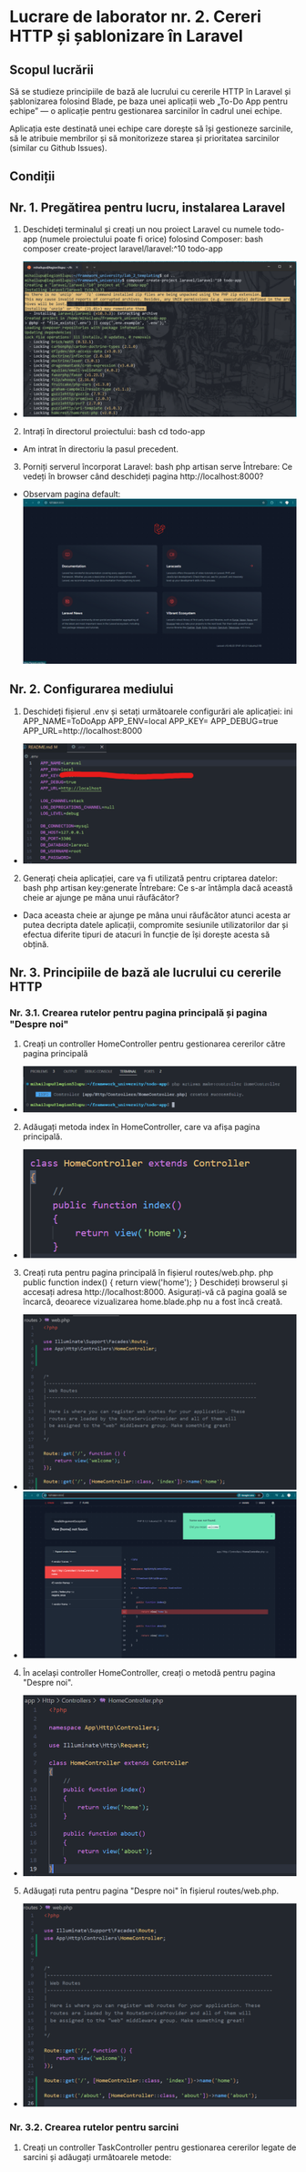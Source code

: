 # Lucrare de laborator nr. 2. Cereri HTTP și șablonizare în Laravel

## Scopul lucrării

Să se studieze principiile de bază ale lucrului cu cererile HTTP în Laravel și șablonizarea folosind Blade, pe baza unei aplicații web „To-Do App pentru echipe” — o aplicație pentru gestionarea sarcinilor în cadrul unei echipe.

Aplicația este destinată unei echipe care dorește să își gestioneze sarcinile, să le atribuie membrilor și să monitorizeze starea și prioritatea sarcinilor (similar cu Github Issues).

## Condiții

## Nr. 1. Pregătirea pentru lucru, instalarea Laravel

1. Deschideți terminalul și creați un nou proiect Laravel cu numele todo-app (numele proiectului poate fi orice) folosind Composer: bash composer create-project laravel/laravel:^10 todo-app

-   ![Creare proiect.](image.png)

2. Intrați în directorul proiectului: bash cd todo-app

-   Am intrat în directoriu la pasul precedent.

3. Porniți serverul încorporat Laravel: bash php artisan serve Întrebare: Ce vedeți în browser când deschideți pagina http://localhost:8000?

-   Observam pagina default: ![Pagina defaul a laravel](image-1.png)

## Nr. 2. Configurarea mediului

1. Deschideți fișierul .env și setați următoarele configurări ale aplicației: ini APP_NAME=ToDoApp APP_ENV=local APP_KEY= APP_DEBUG=true APP_URL=http://localhost:8000

-   ![Imagine cu conținutul fisierului .env](image-2.png)

2. Generați cheia aplicației, care va fi utilizată pentru criptarea datelor: bash php artisan key:generate Întrebare: Ce s-ar întâmpla dacă această cheie ar ajunge pe mâna unui răufăcător?

-   Daca aceasta cheie ar ajunge pe mâna unui răufăcător atunci acesta ar putea decripta datele aplicații, compromite sesiunile utilizatorilor dar și efectua diferite tipuri de atacuri în funcție de își dorește acesta să obțină.

## Nr. 3. Principiile de bază ale lucrului cu cererile HTTP

### Nr. 3.1. Crearea rutelor pentru pagina principală și pagina "Despre noi"

1. Creați un controller HomeController pentru gestionarea cererilor către pagina principală

-   ![creare controller](image-3.png)

2. Adăugați metoda index în HomeController, care va afișa pagina principală.

-   ![Adaugare metoda index.](image-4.png)

3. Creați ruta pentru pagina principală în fișierul routes/web.php. php public function index() { return view('home'); }
   Deschideți browserul și accesați adresa http://localhost:8000. Asigurați-vă că pagina goală se încarcă, deoarece vizualizarea home.blade.php nu a fost încă creată.

-   ![Vizualizare route.](image-5.png)
-   ![Pagina e goală deoarece vizualizarea home.blade.php nu a fost încă creată.](image-6.png)

4. În același controller HomeController, creați o metodă pentru pagina "Despre noi".

-   ![Metoda about us](image-7.png)

5. Adăugați ruta pentru pagina "Despre noi" în fișierul routes/web.php.

-   ![Ruta pentru pagina about us.](image-8.png)

### Nr. 3.2. Crearea rutelor pentru sarcini

1. Creați un controller TaskController pentru gestionarea cererilor legate de sarcini și adăugați următoarele metode:
